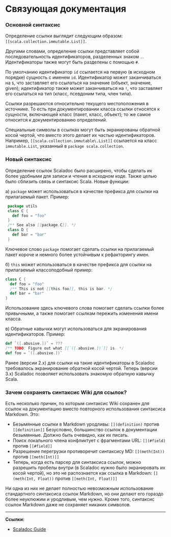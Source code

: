 # Связующая документация

### Основной синтаксис

Определение ссылки выглядит следующим образом: `[[scala.collection.immutable.List]]`.

Другими словами, определение ссылки представляет собой последовательность идентификаторов, разделенных знаком `.`. 
Идентификаторы также могут быть разделены с помощью `#`.

По умолчанию идентификатор `id` ссылается на первую (в исходном порядке) сущность с именем `id`. 
Идентификатор может заканчиваться на `$`, что заставляет его ссылаться на значение (объект, значение, given); 
идентификатор также может заканчиваться на `!`, что заставляет его ссылаться на тип (класс, псевдоним типа, член типа).

Ссылки разрешаются относительно текущего местоположения в источнике. 
То есть при документировании класса ссылки относятся к сущности, включающей класс (пакет, класс, объект); 
то же самое относится к документированию определений.

Специальные символы в ссылках могут быть экранированы обратной косой чертой, 
что вместо этого делает их частью идентификаторов. 
Например, `[[scala.collection.immutable\.List]]` ссылается на класс `immutable.List`, 
указанный в `package scala.collection`.

### Новый синтаксис

Определение ссылок Scaladoc было расширено, чтобы сделать их более удобными для записи и чтения в исходном коде. 
Также целью было сблизить связь и синтаксис Scala. 
Новые функции:

а) `package` может использоваться в качестве префикса для ссылки на прилагаемый пакет. Пример:

```scala
 package utils
 class C {
   def foo = "foo"
 }
 /** See also [[package.C]]. */
 class D {
   def bar = "bar"
 }
```

Ключевое слово `package` помогает сделать ссылки на прилагаемый пакет короче 
и немного более устойчивым к рефакторингу имен.

б) `this` может использоваться в качестве префикса для ссылки на прилагаемый классоподобный пример:

```scala
class C {
  def foo = "foo"
  /** This is not [[this.foo]], this is bar. */
  def bar = "bar"
}
```

Использование здесь ключевого слова помогает сделать ссылки более привычными, 
а также помогает ссылкам пережить изменения имени класса.

в) Обратные кавычки могут использоваться для экранирования идентификаторов. Пример:

```scala
def `([.abusive.])` = ???
/** TODO: Figure out what [[`([.abusive.])`]] is. */
def foo = `([.abusive.])`
```

Ранее (версии 2.x) для ссылки на такие идентификаторы в Scaladoc требовалось экранирование обратной косой чертой. 
Теперь (версии 3.x) Scaladoc позволяет использовать знакомую обратную кавычку Scala.


### Зачем сохранять синтаксис Wiki для ссылок?

Есть несколько причин, по которым синтаксис Wiki сохранен для ссылок на документацию 
вместо повторного использования синтаксиса Markdown. 
Это:
- Безымянные ссылки в Markdown уродливы: `[](definition)` против `[[definition]]`
Безусловно, большинство ссылок в документации безымянные. Должно быть очевидно, как их писать.
- Поиск локального члена конфликтует с фрагментами URL: `[](#field)` против `[[#field]]`
- Разрешение перегрузки противоречит синтаксису MD: `[](meth(Int))` против `[[meth(Int)]]`
- Теперь, когда есть парсер для синтаксиса ссылок, 
можно разрешить пробелы внутри (в Scaladoc нужно было экранировать их косой чертой), 
но это не распознается как ссылка в Markdown: `[](meth(Int, Float))` против `[[meth(Int, Float)]]`

Ни одна из них не делает полностью невозможным использование стандартного синтаксиса ссылок Markdown, 
но они делают его гораздо более неуклюжим и уродливым, чем нужно. 
Кроме того, синтаксис ссылок Markdown даже не сохраняет никаких символов.


---

**Ссылки:**
- [Scaladoc Guide](https://docs.scala-lang.org/scala3/guides/scaladoc/linking.html)
